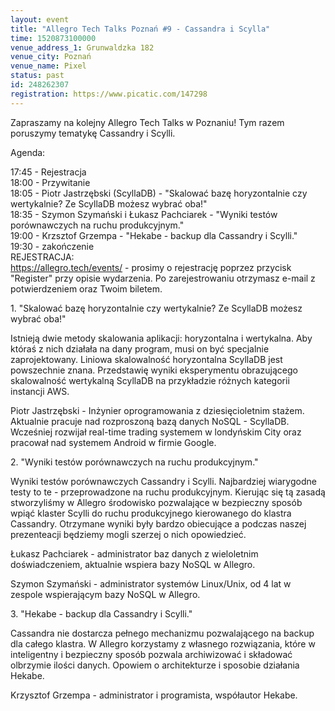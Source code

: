 ```yaml
---
layout: event
title: "Allegro Tech Talks Poznań #9 - Cassandra i Scylla"
time: 1520873100000
venue_address_1: Grunwaldzka 182
venue_city: Poznań
venue_name: Pixel 
status: past
id: 248262307
registration: https://www.picatic.com/147298
---
```


<p>Zapraszamy na kolejny Allegro Tech Talks w Poznaniu! Tym razem poruszymy tematykę Cassandry i Scylli.</p>
<p>Agenda:</p>
<p>17:45 - Rejestracja<br />18:00 - Przywitanie<br />18:05 - Piotr Jastrzębski (ScyllaDB) - "Skalować bazę horyzontalnie czy wertykalnie? Ze ScyllaDB możesz wybrać oba!"<br />18:35 - Szymon Szymański i Łukasz Pachciarek - "Wyniki testów porównawczych na ruchu produkcyjnym."<br />19:00 - Krzsztof Grzempa - "Hekabe - backup dla Cassandry i Scylli."<br />19:30 - zakończenie<br />REJESTRACJA:<br /><a href="https://allegro.tech/events/" class="linkified">https://allegro.tech/events/</a> - prosimy o rejestrację poprzez przycisk "Register" przy opisie wydarzenia. Po zarejestrowaniu otrzymasz e-mail z potwierdzeniem oraz Twoim biletem.</p>
<p>1. "Skalować bazę horyzontalnie czy wertykalnie? Ze ScyllaDB możesz wybrać oba!"</p>
<p>Istnieją dwie metody skalowania aplikacji: horyzontalna i wertykalna. Aby któraś z nich działała na dany program, musi on być specjalnie zaprojektowany. Liniowa skalowalność horyzontalna ScyllaDB jest powszechnie znana. Przedstawię wyniki eksperymentu obrazującego skalowalność wertykalną ScyllaDB na przykładzie różnych kategorii instancji AWS.</p>
<p>Piotr Jastrzębski - Inżynier oprogramowania z dziesięcioletnim stażem. Aktualnie pracuje nad rozproszoną bazą danych NoSQL - ScyllaDB. Wcześniej rozwijał real-time trading systemem w londyńskim City oraz pracował nad systemem Android w firmie Google.</p>
<p>2. "Wyniki testów porównawczych na ruchu produkcyjnym."</p>
<p>Wyniki testów porównawczych Cassandry i Scylli. Najbardziej wiarygodne testy to te - przeprowadzone na ruchu produkcyjnym. Kierując się tą zasadą stworzyliśmy w Allegro środowisko pozwalające w bezpieczny sposób wpiąć klaster Scylli do ruchu produkcyjnego kierowanego do klastra Cassandry. Otrzymane wyniki były bardzo obiecujące a podczas naszej prezenteacji będziemy mogli szerzej o nich opowiedzieć.</p>
<p>Łukasz Pachciarek - administrator baz danych z wieloletnim doświadczeniem, aktualnie wspiera bazy NoSQL w Allegro.</p>
<p>Szymon Szymański - administrator systemów Linux/Unix, od 4 lat w zespole wspierającym bazy NoSQL w Allegro.</p>
<p>3. "Hekabe - backup dla Cassandry i Scylli."</p>
<p>Cassandra nie dostarcza pełnego mechanizmu pozwalającego na backup dla całego klastra. W Allegro korzystamy z własnego rozwiązania, które w inteligentny i bezpieczny sposób pozwala archiwizować i składować olbrzymie ilości danych. Opowiem o architekturze i sposobie działania Hekabe.</p>
<p>Krzysztof Grzempa - administrator i programista, współautor Hekabe.</p>

